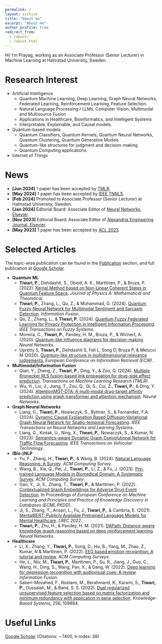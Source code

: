 ```yaml
---
permalink: /
layout: archive
title: "About me"
excerpt: "About me"
author_profile: true
redirect_from: 
  - /about/
  - /about.html
---
```


Hi! I’m Prayag, working as an Associate Professor (Senior Lecturer) in Machine Learning at Halmstad University, Sweden.

Research Interest
======
* Artificial Intelligence
   * Quantum Machine Learning, Deep Learning, Graph Neural Networks, Federated Learning, Reinforcement Learning, Feature Selection.
   * Natural Language Processing / LLMs, Computer Vision, Multimodal and Multisource Fusion
   * Applications in Healthcare, Bioinformatics, and Intelligent Systems
   * Interpretable, Explainable, and Causal models.
* Quantum-based models
   * Quantum Classifiers, Quantum Kernels, Quantum Neural Networks, Quantum Clustering, Quantum Generative Models
   * Quantum-like structures for judgment and decision-making
   * Quantum Computing applications.
* Internet of Things

News
======
* <b>[Jun 2024]</b> 1 paper has been accepted by [TMLR](https://openreview.net/forum?id=LCPzaR9mML).
* <b>[May 2024]</b> 1 paper has been accepted by [IEEE TNNLS](https://arxiv.org/abs/2305.09703).
* <b>[Feb 2024]</b> Promoted to Associate Professor (Senior Lecturer) at Halmstad University, Sweden.
* <b>[Jan 2024]</b> Editorial Board: Associate Editor of [Neural Networks, Elsevier](https://www.sciencedirect.com/journal/neural-networks/about/editorial-board).
* <b>[Nov 2023]</b> Editorial Board: Associate Editor of [Alexandria Engineering Journal, Elsevier](https://www.sciencedirect.com/journal/alexandria-engineering-journal/about/editorial-board).
* <b>[May 2023]</b> 1 paper has been accepted by [ACL 2023](https://aclanthology.org/2023.acl-long.419/).




Selected Articles
======
The topic-wise publication can be found in the [Publication](https://prayagtiwari.github.io/publications/) section, and full publication at [Google Scholar](https://scholar.google.it/citations?hl=en&user=sDnmJ_YAAAAJ&view_op=list_works&sortby=pubdate)

* <b>Quantum ML</b>
  * <b>Tiwari, P.</b>, Dehdashti, S., Obeid, A. K., Marttinen, P., & Bruza, P. (2022). [Kernel Method based on Non-Linear Coherent States in Quantum Feature Space](https://iopscience.iop.org/article/10.1088/1751-8121/ac818e). *Journal of Physics A: Mathematical and Theoretical*.
  * <b>Tiwari, P.</b>, Zhang, L., Qu, Z., & Muhammad, G. (2024). [Quantum Fuzzy Neural Network for Multimodal Sentiment and Sarcasm Detection](https://www.sciencedirect.com/science/article/pii/S1566253523004013). *Information Fusion*.
  * Qu, Z., Zhang, L., & <b>Tiwari, P.</b> (2024). [Quantum Fuzzy Federated Learning for Privacy Protection in Intelligent Information Processing](https://ieeexplore.ieee.org/document/10572363). *IEEE Transactions on Fuzzy Systems*. 
  * Moreira, C., <b>Tiwari, P.</b>, Pandey, H. M., Bruza, P., & Wichert, A. (2020). [Quantum-like influence diagrams for decision-making](https://www.sciencedirect.com/science/article/pii/S0893608020302501). *Neural Networks*.
  * Upretty S, <b>Tiwari, P.</b>, Dehdashti S, Fell L, Song D, Bruza P, & Melucci M (2020). [Quantum-like structure in multidimensional relevance judgements](https://link.springer.com/chapter/10.1007/978-3-030-45439-5_48), *European Conference on Information Retrieval (ECIR)*.
* <b>Multimodal/Information Fusion</b>
  * Qian, Y., Zheng, Z., <b>Tiwari, P.</b>, Ding, Y., & Zou, Q. (2024). [Multiple Kronecker RLS fusion-based link propagation for drug-side effect prediction](https://openreview.net/forum?id=LCPzaR9mML). *Transactions on Machine Learning Research (TMLR)*.
  * Wu, H., Liu, J., Jiang, T., Zou, Q., Qi, S., Cui, Z., <b>Tiwari, P.</b>, & Ding, Y. (2024). [AttentionMGT-DTA: A multi-modal drug-target affinity prediction using graph transformer and attention mechanism](https://www.sciencedirect.com/science/article/pii/S089360802300641X). *Neural Networks*. 
* <b>Graph Neural Networks</b>
  * Liang, G., <b>Tiwari, P.</b>, Nowaczyk, S., Byttner, S., & Fernandez, F.A. (2024). [Dynamic Causal Explanation Based Diffusion-Variational Graph Neural Network for Spatio-temporal Forecasting](https://arxiv.org/abs/2305.09703). *IEEE Transactions on Neural Networks and Learning Systems*.
  * Liang, G., Kintak, U., Ning, X., <b>Tiwari, P.</b>, Nowaczyk, S., & Kumar, N. (2023). [Semantics-aware Dynamic Graph Convolutional Network for Traffic Flow Forecasting](https://ieeexplore.ieee.org/abstract/document/10032116). *IEEE Transactions on Vehicular Technology*.
* <b>(Bio-)NLP</b>
  * Yu, F., Zhang, H., <b>Tiwari, P.</b>, & Wang, B. (2024). [Natural Language Reasoning, A Survey](https://dl.acm.org/doi/abs/10.1145/3664194). *ACM Computing Survey*.  
  * Wang, B., Xie, Q., Pei, J., <b>Tiwari, P.</b>, Li, Z., & Fu, J. (2023). [Pre-trained Language Models in Biomedical Domain: A Systematic Survey](https://dl.acm.org/doi/10.1145/3611651). *ACM Computing Survey*.  
  * Gao, Y., Ji, S., Zhang, T.,  <b>Tiwari, P.</b>, & Marttinen, P. (2022). [Contextualized Graph Embeddings for Adverse  Drug Event Detection](https://2022.ecmlpkdd.org/wp-content/uploads/2022/09/sub_626.pdf). In Proceedings of *European Conference on Machine Learning and Principles and Practice of Knowledge Discovery in Databases (ECML PKDD)*. 
  * Ji, S., Zhang, T., Ansari, L., Fu, J., <b>Tiwari, P.</b>, & Cambria, E. (2021). [MentalBERT: Publicly Available Pretrained Language Models for Mental Healthcare](https://aclanthology.org/2022.lrec-1.778/). *LREC 2022*.
  * <b>Tiwari, P.</b>, Zhu, H., & Pandey, H. M. (2021). [DAPath: Distance-aware knowledge graph reasoning based on deep reinforcement learning](https://www.sciencedirect.com/science/article/pii/S089360802030410X). *Neural Networks*.
* <b>Healthcare</b>
  * Li, X., Zhang, Y., <b>Tiwari, P.</b>, Song, D., Hu, B., Yang, M., Zhao, Z., Kumar, N & Marttinen, P. (2022). [EEG based emotion recognition: A tutorial and review](https://dl.acm.org/doi/full/10.1145/3524499). *ACM Computing Surveys*.  
  * He, L., Niu, M., <b>Tiwari, P.</b>, Marttinen, P., Su, R., Jiang, J., Guo, C., Wang, H., Ding, S., Wang, Pan, X., & Dang, W. (2022). [Deep learning for depression recognition with audiovisual cues: A review](https://www.sciencedirect.com/science/article/pii/S1566253521002207). *Information Fusion*.
  * Saberi-Movahed, F., Rostami, M., Berahmand, K., Karami, S., <b>Tiwari, P.</b>, Oussalah, M., & Band, S. S. (2022). [Dual regularized unsupervised feature selection based on matrix factorization and minimum redundancy with application in gene selection](https://www.sciencedirect.com/science/article/pii/S0950705122009777). *Knowledge-Based Systems*, 256, 109884. 

Useful Links
======

[Google Scholar](https://scholar.google.it/citations?hl=en&user=sDnmJ_YAAAAJ&view_op=list_works&sortby=pubdate) (Citations: ∼7400, h-index: 38)
  
  
